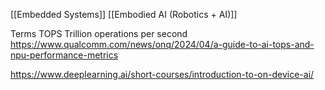 [[Embedded Systems]]
[[Embodied AI (Robotics + AI)]]


Terms
TOPS
Trillion operations per second
https://www.qualcomm.com/news/onq/2024/04/a-guide-to-ai-tops-and-npu-performance-metrics

https://www.deeplearning.ai/short-courses/introduction-to-on-device-ai/